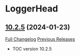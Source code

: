 # LoggerHead

## [10.2.5](https://github.com/dratr/loggerhead/tree/10.2.5) (2024-01-23)
[Full Changelog](https://github.com/dratr/loggerhead/compare/10.2.0...10.2.5) [Previous Releases](https://github.com/dratr/loggerhead/releases)

- TOC version 10.2.5  
